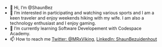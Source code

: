 - 👋 Hi, I’m @ShaunBez
- 👀 I’m interested in participating and watching various sports and I am a keen traveler and enjoy weekends hiking with my wife. I am also a technology enthusiast and I enjoy gaming.
- 🌱 I’m currently learning Software Developement with Codespace Academy.
- 📫 How to reach me [Twitter: @MRxViking](https://twitter.com/MRxVIKING), [LinkedIn: ShaunBezuidenhout](https://www.linkedin.com/in/shaun-bezuidenhout-0a6a31131/)
